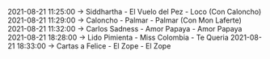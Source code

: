 2021-08-21 11:25:00 -> Siddhartha - El Vuelo del Pez - Loco (Con Caloncho)
2021-08-21 11:29:00 -> Caloncho - Palmar - Palmar (Con Mon Laferte)
2021-08-21 11:32:00 -> Carlos Sadness - Amor Papaya - Amor Papaya
2021-08-21 18:28:00 -> Lido Pimienta - Miss Colombia - Te Queria
2021-08-21 18:33:00 -> Cartas a Felice - El Zope - El Zope
